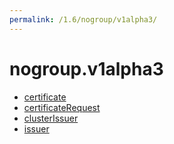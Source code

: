 ```yaml
---
permalink: /1.6/nogroup/v1alpha3/
---
```


# nogroup.v1alpha3



* [certificate](certificate.md)
* [certificateRequest](certificateRequest.md)
* [clusterIssuer](clusterIssuer.md)
* [issuer](issuer.md)
